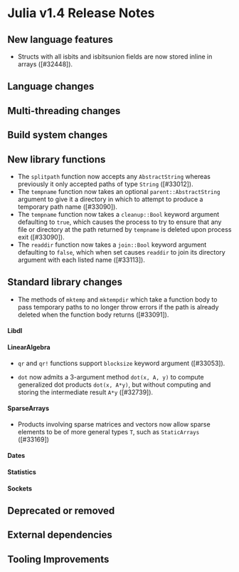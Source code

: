 Julia v1.4 Release Notes
========================

New language features
---------------------

* Structs with all isbits and isbitsunion fields are now stored inline in arrays ([#32448]).

Language changes
----------------


Multi-threading changes
-----------------------


Build system changes
--------------------


New library functions
---------------------

* The `splitpath` function now accepts any `AbstractString` whereas previously it only accepted paths of type `String` ([#33012]).
* The `tempname` function now takes an optional `parent::AbstractString` argument to give it a directory in which to attempt to produce a temporary path name ([#33090]).
* The `tempname` function now takes a `cleanup::Bool` keyword argument defaulting to `true`, which causes the process to try to ensure that any file or directory at the path returned by `tempname` is deleted upon process exit ([#33090]).
* The `readdir` function now takes a `join::Bool` keyword argument defaulting to `false`, which when set causes `readdir` to join its directory argument with each listed name ([#33113]).


Standard library changes
------------------------

* The methods of `mktemp` and `mktempdir` which take a function body to pass temporary paths to no longer throw errors if the path is already deleted when the function body returns ([#33091]).

#### Libdl


#### LinearAlgebra

* `qr` and `qr!` functions support `blocksize` keyword argument ([#33053]).

* `dot` now admits a 3-argument method `dot(x, A, y)` to compute generalized dot products `dot(x, A*y)`, but without computing and storing the intermediate result `A*y` ([#32739]).

#### SparseArrays

* Products involving sparse matrices and vectors now allow sparse elements to be of more general types `T`, such as `StaticArrays` ([#33169])

#### Dates


#### Statistics


#### Sockets


Deprecated or removed
---------------------


External dependencies
---------------------

Tooling Improvements
---------------------


<!--- generated by NEWS-update.jl: -->
